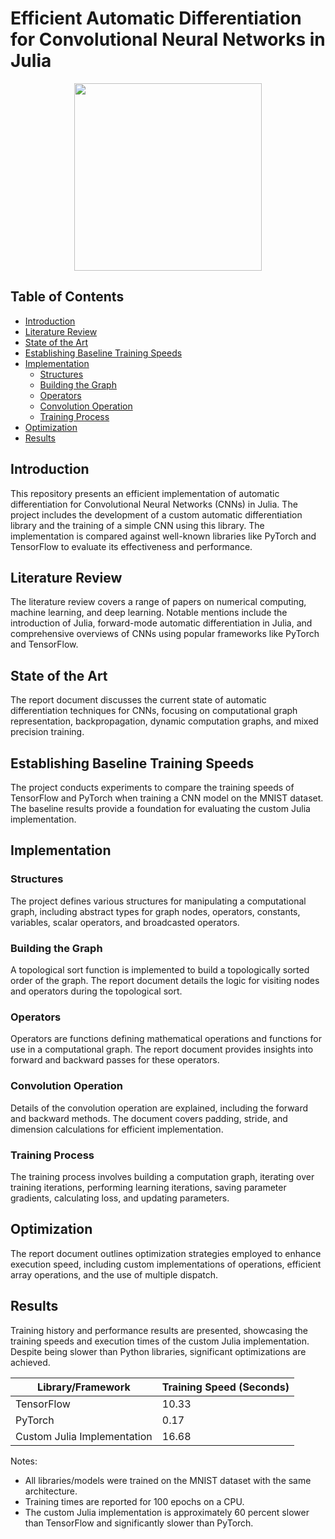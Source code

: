 # Efficient Automatic Differentiation for Convolutional Neural Networks in Julia

<img src="https://th.bing.com/th/id/OIG.94He5FRPXl8ocH3bWnOC?pid=ImgGn" width="300" height="300" style="display: block; margin: auto;">

## Table of Contents
- [Introduction](#introduction)
- [Literature Review](#literature-review)
- [State of the Art](#state-of-the-art)
- [Establishing Baseline Training Speeds](#establishing-baseline-training-speeds)
- [Implementation](#implementation)
  - [Structures](#structures)
  - [Building the Graph](#building-the-graph)
  - [Operators](#operators)
  - [Convolution Operation](#convolution-operation)
  - [Training Process](#training-process)
- [Optimization](#optimization)
- [Results](#results)

## Introduction
This repository presents an efficient implementation of automatic differentiation for Convolutional Neural Networks (CNNs) in Julia. The project includes the development of a custom automatic differentiation library and the training of a simple CNN using this library. The implementation is compared against well-known libraries like PyTorch and TensorFlow to evaluate its effectiveness and performance.

## Literature Review
The literature review covers a range of papers on numerical computing, machine learning, and deep learning. Notable mentions include the introduction of Julia, forward-mode automatic differentiation in Julia, and comprehensive overviews of CNNs using popular frameworks like PyTorch and TensorFlow.

## State of the Art
The report document discusses the current state of automatic differentiation techniques for CNNs, focusing on computational graph representation, backpropagation, dynamic computation graphs, and mixed precision training.

## Establishing Baseline Training Speeds
The project conducts experiments to compare the training speeds of TensorFlow and PyTorch when training a CNN model on the MNIST dataset. The baseline results provide a foundation for evaluating the custom Julia implementation.

## Implementation
### Structures
The project defines various structures for manipulating a computational graph, including abstract types for graph nodes, operators, constants, variables, scalar operators, and broadcasted operators.

### Building the Graph
A topological sort function is implemented to build a topologically sorted order of the graph. The report document details the logic for visiting nodes and operators during the topological sort.

### Operators
Operators are functions defining mathematical operations and functions for use in a computational graph. The report document provides insights into forward and backward passes for these operators.

### Convolution Operation
Details of the convolution operation are explained, including the forward and backward methods. The document covers padding, stride, and dimension calculations for efficient implementation.

### Training Process
The training process involves building a computation graph, iterating over training iterations, performing learning iterations, saving parameter gradients, calculating loss, and updating parameters.

## Optimization
The report document outlines optimization strategies employed to enhance execution speed, including custom implementations of operations, efficient array operations, and the use of multiple dispatch.

## Results
Training history and performance results are presented, showcasing the training speeds and execution times of the custom Julia implementation. Despite being slower than Python libraries, significant optimizations are achieved.

| Library/Framework | Training Speed (Seconds) |
| ------------------ | ------------------------ |
| TensorFlow        | 10.33                    |
| PyTorch            | 0.17                     |
| Custom Julia Implementation | 16.68               |

Notes:
- All libraries/models were trained on the MNIST dataset with the same architecture.
- Training times are reported for 100 epochs on a CPU.
- The custom Julia implementation is approximately 60 percent slower than TensorFlow and significantly slower than PyTorch.
